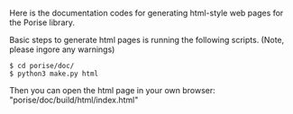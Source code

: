Here is the documentation codes for generating html-style web pages for the Porise library.

Basic steps to generate html pages is running the following scripts. (Note, please ingore any warnings)

    $ cd porise/doc/
    $ python3 make.py html

Then you can open the html page in your own browser: "porise/doc/build/html/index.html"